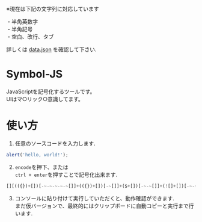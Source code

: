 ※現在は下記の文字列に対応しています

・半角英数字  
・半角記号  
・空白、改行、タブ  

詳しくは [data.json](https://github.com/JPNYKW/Symbol-JS/blob/master/data/table.json) を確認して下さい.

# Symbol-JS

JavaScriptを記号化するツールです。  
UIはマ○リック○意識してます。  

# 使い方

1. 任意のソースコードを入力します. 

```javascript
alert('hello, world!');
```

2. `encode`を押下、または  
   `ctrl + enter`を押すことで記号化出来ます.

```javascript
[][(({})+[])[-~-~-~-~-~[]]+(({})+[])[-~[]]+($+[])[-~-~[]]+(![]+[])[-~-~-~[]]+(!![]+[])[+[]]+(!![]+[])[-~[]]+([][[]]+[])[+[]]+(({})+[])[-~-~-~-~-~[]]+(!![]+[])[+[]]+(({})+[])[-~[]]+(!![]+[])[-~[]]][(({})+[])[-~-~-~-~-~[]]+(({})+[])[-~[]]+($+[])[-~-~[]]+(![]+[])[-~-~-~[]]+(!![]+[])[+[]]+(!![]+[])[-~[]]+([][[]]+[])[+[]]+(({})+[])[-~-~-~-~-~[]]+(!![]+[])[+[]]+(({})+[])[-~[]]+(!![]+[])[-~[]]](((![]+[])[-~[]])+((![]+[])[-~-~[]])+(([][[]]+[])[-~-~-~[]])+((!![]+[])[-~[]])+((!![]+[])[+[]])+((/\(/+[])[-~-~[]])+((/'/+[])[-~[]])+([][(({})+[])[-~-~-~-~-~[]]+(({})+[])[-~[]]+($+[])[-~-~[]]+(![]+[])[-~-~-~[]]+(!![]+[])[+[]]+(!![]+[])[-~[]]+([][[]]+[])[+[]]+(({})+[])[-~-~-~-~-~[]]+(!![]+[])[+[]]+(({})+[])[-~[]]+(!![]+[])[-~[]]][(({})+[])[-~-~-~-~-~[]]+(({})+[])[-~[]]+($+[])[-~-~[]]+(![]+[])[-~-~-~[]]+(!![]+[])[+[]]+(!![]+[])[-~[]]+([][[]]+[])[+[]]+(({})+[])[-~-~-~-~-~[]]+(!![]+[])[+[]]+(({})+[])[-~[]]+(!![]+[])[-~[]]]((!![]+[])[-~[]]+(!![]+[])[-~-~-~[]]+(!![]+[])[+[]]+([][[]]+[])[+[]]+(!![]+[])[-~[]]+([][[]]+[])[-~[]]+(/ /+[])[-~[]]+(/"/+[])[-~[]]+(/\\/+[])[-~[]]+([][[]]+[])[+[]]+-[]+-[]+-~-~-~-~-~-~[]+-~-~-~-~-~-~-~-~[]+(/"/+[])[-~[]])())+(([][[]]+[])[-~-~-~[]])+((![]+[])[-~-~[]])+((![]+[])[-~-~[]])+((({})+[])[-~[]])+((/,/+[])[-~[]])+((({})+[])[-~-~-~-~-~-~-~[]])+([][(({})+[])[-~-~-~-~-~[]]+(({})+[])[-~[]]+($+[])[-~-~[]]+(![]+[])[-~-~-~[]]+(!![]+[])[+[]]+(!![]+[])[-~[]]+([][[]]+[])[+[]]+(({})+[])[-~-~-~-~-~[]]+(!![]+[])[+[]]+(({})+[])[-~[]]+(!![]+[])[-~[]]][(({})+[])[-~-~-~-~-~[]]+(({})+[])[-~[]]+($+[])[-~-~[]]+(![]+[])[-~-~-~[]]+(!![]+[])[+[]]+(!![]+[])[-~[]]+([][[]]+[])[+[]]+(({})+[])[-~-~-~-~-~[]]+(!![]+[])[+[]]+(({})+[])[-~[]]+(!![]+[])[-~[]]]((!![]+[])[-~[]]+(!![]+[])[-~-~-~[]]+(!![]+[])[+[]]+([][[]]+[])[+[]]+(!![]+[])[-~[]]+([][[]]+[])[-~[]]+(/ /+[])[-~[]]+(/"/+[])[-~[]]+(/\\/+[])[-~[]]+([][[]]+[])[+[]]+-[]+-[]+-~-~-~-~-~-~-~[]+(-~-~-~-~-~-~-~[])+(/"/+[])[-~[]])())+((({})+[])[-~[]])+((!![]+[])[-~[]])+((![]+[])[-~-~[]])+(([][[]]+[])[-~-~[]])+((/!/+[])[-~[]])+((/'/+[])[-~[]])+((/\)/+[])[-~-~[]])+((/;/+[])[-~[]]))()
```

3. コンソールに貼り付けて実行していただくと、動作確認ができます.  
   まだ仮バージョンで、最終的にはクリップボードに自動コピーと実行まで行います.

